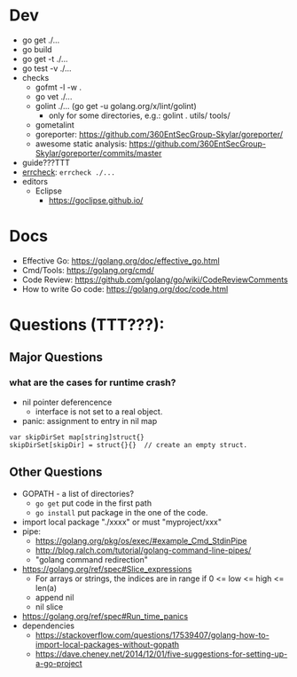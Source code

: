 # Dev
* go get ./...
* go build
* go get -t ./...
* go test -v ./...
* checks
  * gofmt -l -w .
  * go vet ./...
  * golint ./... (go get -u golang.org/x/lint/golint)
    * only for some directories, e.g.: golint . utils/ tools/
  * gometalint
  * goreporter: https://github.com/360EntSecGroup-Skylar/goreporter/
  * awesome static analysis: https://github.com/360EntSecGroup-Skylar/goreporter/commits/master
* guide???TTT
* [errcheck](https://github.com/kisielk/errcheck): ```errcheck ./...```
* editors
  * Eclipse
    * https://goclipse.github.io/

# Docs
* Effective Go: https://golang.org/doc/effective_go.html
* Cmd/Tools: https://golang.org/cmd/
* Code Review: https://github.com/golang/go/wiki/CodeReviewComments
* How to write Go code: https://golang.org/doc/code.html

# Questions (TTT???):
## Major Questions
### what are the cases for runtime crash? 
* nil pointer deferencence
  * interface is not set to a real object.
* panic: assignment to entry in nil map
```
var skipDirSet map[string]struct{}
skipDirSet[skipDir] = struct{}{}  // create an empty struct.
```

## Other Questions
* GOPATH - a list of directories?
  * ```go get``` put code in the first path
  * ```go install``` put package in the one of the code.
* import local package "./xxxx" or must "myproject/xxx"
* pipe: 
  * https://golang.org/pkg/os/exec/#example_Cmd_StdinPipe
  * http://blog.ralch.com/tutorial/golang-command-line-pipes/
  * "golang command redirection"
* https://golang.org/ref/spec#Slice_expressions
  * For arrays or strings, the indices are in range if 0 <= low <= high <= len(a)
  * append nil
  * nil slice
* https://golang.org/ref/spec#Run_time_panics
* dependencies
  * https://stackoverflow.com/questions/17539407/golang-how-to-import-local-packages-without-gopath
  * https://dave.cheney.net/2014/12/01/five-suggestions-for-setting-up-a-go-project  
